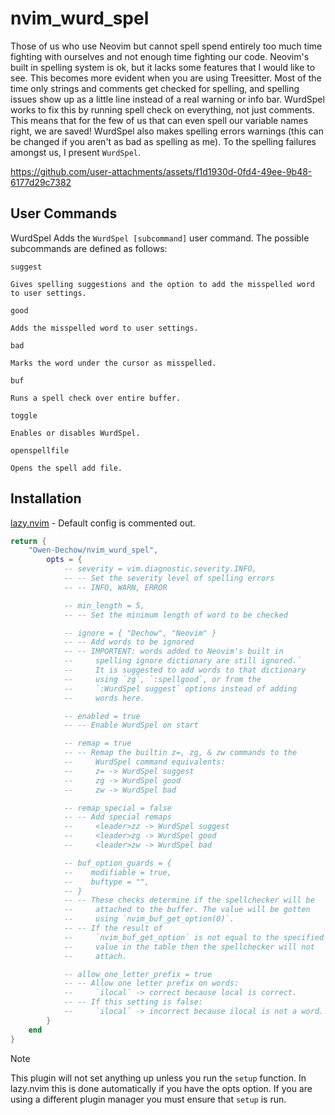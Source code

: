 # nvim_wurd_spel

Those of us who use Neovim but cannot spell spend entirely too much time fighting with
ourselves and not enough time fighting our code. Neovim's built in spelling system is ok,
but it lacks some features that I would like to see. This becomes more evident when you
are using Treesitter. Most of the time only strings and comments get checked for spelling,
and spelling issues show up as a little line instead of a real warning or info bar.
WurdSpel works to fix this by running spell check on everything, not just comments. This
means that for the few of us that can even spell our variable names right, we are saved!
WurdSpel also makes spelling errors warnings (this can be changed if you aren't as bad as
spelling as me). To the spelling failures amongst us, I present `WurdSpel`.


https://github.com/user-attachments/assets/f1d1930d-0fd4-49ee-9b48-6177d29c7382


## User Commands

WurdSpel Adds the `WurdSpel [subcommand]` user command. The possible subcommands are
defined as follows:

`suggest`

    Gives spelling suggestions and the option to add the misspelled word to user settings.

`good`

    Adds the misspelled word to user settings.

`bad`

    Marks the word under the cursor as misspelled.

`buf`

    Runs a spell check over entire buffer.

`toggle`

    Enables or disables WurdSpel.

`openspellfile`

    Opens the spell add file.

## Installation

[lazy.nvim](https://github.com/folke/lazy.nvim) - Default config is commented out.
```lua
return {
    "Owen-Dechow/nvim_wurd_spel",
        opts = {
            -- severity = vim.diagnostic.severity.INFO,
            -- -- Set the severity level of spelling errors
            -- -- INFO, WARN, ERROR

            -- min_length = 5,
            -- -- Set the minimum length of word to be checked

            -- ignore = { "Dechow", "Neovim" }
            -- -- Add words to be ignored
            -- -- IMPORTENT: words added to Neovim's built in
            --     spelling ignore dictionary are still ignored.`
            --     It is suggested to add words to that dictionary
            --     using `zg`, `:spellgood`, or from the
            --     `:WurdSpel suggest` options instead of adding
            --     words here.

            -- enabled = true
            -- -- Enable WurdSpel on start

            -- remap = true
            -- -- Remap the builtin z=, zg, & zw commands to the
            --     WurdSpel command equivalents:
            --     z= -> WurdSpel suggest
            --     zg -> WurdSpel good
            --     zw -> WurdSpel bad

            -- remap_special = false
            -- -- Add special remaps
            --     <leader>zz -> WurdSpel suggest
            --     <leader>zg -> WurdSpel good
            --     <leader>zw -> WurdSpel bad

            -- buf_option_guards = {
            --    modifiable = true,
            --    buftype = "",
            -- }
            -- -- These checks determine if the spellchecker will be
            --     attached to the buffer. The value will be gotten
            --     using `nvim_buf_get_option(0)`.
            -- -- If the result of
            --     `nvim_buf_get_option` is not equal to the specified
            --     value in the table then the spellchecker will not
            --     attach.

            -- allow_one_letter_prefix = true
            -- -- Allow one letter prefix on words:
            --     `ilocal` -> correct because local is correct.
            -- -- If this setting is false:
            --     `ilocal` -> incorrect because ilocal is not a word.
        }
    end
}
```

> [!NOTE]
> This plugin will not set anything up unless you run the `setup` function.
> In lazy.nvim this is done automatically if you have the opts option. If
> you are using a different plugin manager you must ensure that `setup` is
> run.

